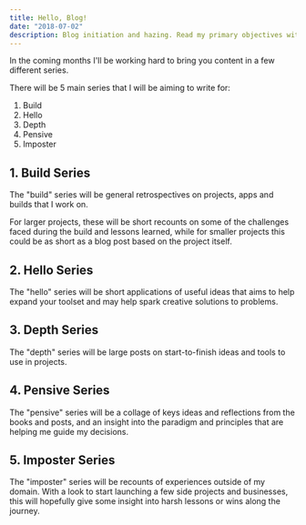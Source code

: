 ```yaml
---
title: Hello, Blog!
date: "2018-07-02"
description: Blog initiation and hazing. Read my primary objectives with this blog and the series I will write about.
---
```


In the coming months I'll be working hard to bring you content in a few different series.

There will be 5 main series that I will be aiming to write for:

1. Build
2. Hello
3. Depth
4. Pensive
5. Imposter

<Ad />

## 1. Build Series

The "build" series will be general retrospectives on projects, apps and builds that I work on.

For larger projects, these will be short recounts on some of the challenges faced during the build and lessons learned, while for smaller projects this could be as short as a blog post based on the project itself.

<Ad />

## 2. Hello Series

The "hello" series will be short applications of useful ideas that aims to help expand your toolset and may help spark creative solutions to problems.

<Ad />

## 3. Depth Series

The "depth" series will be large posts on start-to-finish ideas and tools to use in projects.

<Ad />

## 4. Pensive Series

The "pensive" series will be a collage of keys ideas and reflections from the books and posts, and an insight into the paradigm and principles that are helping me guide my decisions.

<Ad />

## 5. Imposter Series

The "imposter" series will be recounts of experiences outside of my domain. With a look to start launching a few side projects and businesses, this will hopefully give some insight into harsh lessons or wins along the journey.
